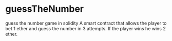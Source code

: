 # guessTheNumber
guess the number game in solidity
A smart contract that allows the player to bet 1 ether and guess the number in 3 attempts. If the player wins he wins 2 ether.
